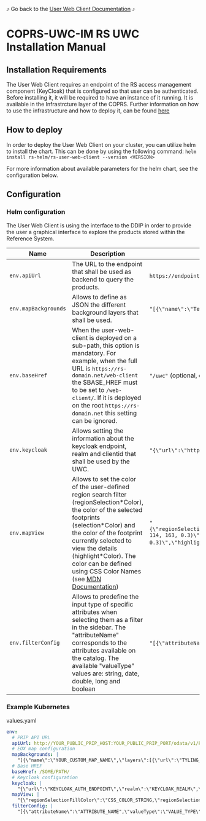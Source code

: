 :arrow_heading_up: Go back to the [User Web Client Documentation](../README.md) :arrow_heading_up:

# COPRS-UWC-IM RS UWC Installation Manual

## Installation Requirements

The User Web Client requires an endpoint of the RS access management component (KeyCloak) that is configured so that user can be authenticated. Before installing it, it will be required to have an instance of it running. It is available in the Infrastrcture layer of the COPRS. Further information on how to use the infrastructure and how to deploy it, can be found [here](https://github.com/COPRS/infrastructure)

## How to deploy

In order to deploy the User Web Client on your cluster, you can utilize helm to install the chart. This can be done by using the following command:
`helm install rs-helm/rs-user-web-client --version <VERSION>`

For more information about available parameters for the helm chart, see the configuration below.

## Configuration

### Helm configuration

The User Web Client is using the interface to the DDIP in order to provide the user a graphical interface to explore the products stored within the Reference System.

| Name                 | Description                                                                                                                                                                                                                                                                                                                                                                            | Value Example                                                                                                                                                                                                                                                                                                                               |
| -------------------- | -------------------------------------------------------------------------------------------------------------------------------------------------------------------------------------------------------------------------------------------------------------------------------------------------------------------------------------------------------------------------------------- | ------------------------------------------------------------------------------------------------------------------------------------------------------------------------------------------------------------------------------------------------------------------------------------------------------------------------------------------- |
| `env.apiUrl`         | The URL to the endpoint that shall be used as backend to query the products.                                                                                                                                                                                                                                                                                                           | `https://endpoint.server/prip/odata/v1/Products` (mandatory)                                                                                                                                                                                                                                                                                |
| `env.mapBackgrounds` | Allows to define as JSON the different background layers that shall be used.                                                                                                                                                                                                                                                                                                           | `"[{\"name\":\"Terrain + Overlay\",\"layers\":[{\"url\":\"https://tiles.esa.maps.eox.at/wms\",\"layerName\":\"terrain_3857\"}]}]"` (mandatory)                                                                                                                                                                                              |
| `env.baseHref`       | When the user-web-client is deployed on a sub-path, this option is mandatory. For example, when the full URL is `https://rs-domain.net/web-client` the $BASE_HREF must to be set to `/web-client/`. If it is deployed on the root `https://rs-domain.net` this setting can be ignored.                                                                                                 | `"/uwc"` (optional, default: `"/"`)                                                                                                                                                                                                                                                                                                         |
| `env.keycloak`       | Allows setting the information about the keycloak endpoint, realm and clientid that shall be used by the UWC.                                                                                                                                                                                                                                                                          | `"{\"url\":\"http://keycloack-server:8080/auth\",\"realm\":\"master\",\"clientId\": \"user-web-client\"}"` (mandatory)                                                                                                                                                                                                                      |
| `env.mapView`        | Allows to set the color of the user-defined region search filter (regionSelection\*Color), the color of the selected footprints (selection\*Color) and the color of the footprint currently selected to view the details (highlight\*Color). The color can be defined using CSS Color Names (see [MDN Documentation](https://developer.mozilla.org/en-US/docs/Web/CSS/color#examples)) | `"{\"regionSelectionFillColor\":\"rgba(255,155,51,0.3)\",\"regionSelectionStrokeColor\":\"rgba(255,155,51,0.6)\",\"selectionFillColor\":\"rgba(0, 114, 163, 0.3)\",\"selectionStrokeColor\":\"rgba(0, 114, 163, 0.6)\",\"highlightFillColor\":\"rgba(50, 211, 63, 0.3)\",\"highlightStrokeColor\":\"rgba(50, 211, 63, 0.8)\"}"` (mandatory) |
| `env.filterConfig`   | Allows to predefine the input type of specific attributes when selecting them as a filter in the sidebar. The "attributeName" corresponds to the attributes available on the catalog. The available "valueType" values are: string, date, double, long and boolean                                                                                                                     | `"[{\"attributeName\":\"PublicationDate\",\"valueType\":\"date\"}]"` (optional, default:`"[]"`)                                                                                                                                                                                                                                             |

### Example Kubernetes

values.yaml

```yaml
env:
  # PRIP API URL
  apiUrl: http://YOUR_PUBLIC_PRIP_HOST:YOUR_PUBLIC_PRIP_PORT/odata/v1/Products
  # EOX map configuration
  mapBackgrounds: |
    "[{\"name\":\"YOUR_CUSTOM_MAP_NAME\",\"layers\":[{\"url\":\"TYLING_SERVER_BACKEND_URL\",\"layerName\":\"CHOSEN_TYLING_LAYER\"}]}]"
  # Base HREF
  baseHref: /SOME/PATH/
  # Keycloak configuration
  keycloak: |
    "{\"url\":\"KEYCLOAK_AUTH_ENDPOINT\",\"realm\":\"KEYCLOAK_REALM\",\"clientId\": \"CLIENT_ID\"}
  mapView: |
    "{\"regionSelectionFillColor\":\"CSS_COLOR_STRING,\"regionSelectionStrokeColor\":\"CSS_COLOR_STRING,\"selectionFillColor\":\"CSS_COLOR_STRING\",\"selectionStrokeColor\":\"CSS_COLOR_STRING\",\"highlightFillColor\":\"CSS_COLOR_STRING\",\"highlightStrokeColor\":\"CSS_COLOR_STRING\"}"
  filterConfig: |
    "[{\"attributeName\":\"ATTRIBUTE_NAME",\"valueType\":\"VALUE_TYPE\"}]"
```

